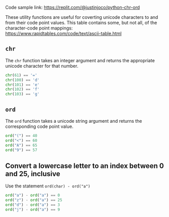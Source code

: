 Code sample link: <https://replit.com/@justinjoco/python-chr-ord>

These utility functions are useful for coverting unicode characters to and from their code point values. This table contains some, but not all, of the character-code point mappings: <https://www.rapidtables.com/code/text/ascii-table.html>

## `chr`
The `chr` function takes an integer argument and returns the appropriate unicode character for that number. 
```python
chr(61) == '='
chr(100) == 'd'
chr(101) == 'e'
chr(102) == 'f'
chr(103) == 'g'

```

## `ord`
The `ord` function takes a unicode string argument and returns the corresponding code point value.
```python
ord("(") == 40
ord("<") == 60
ord("A") == 65
ord("9") == 57
```

## Convert a lowercase letter to an index between 0 and 25, inclusive
Use the statement `ord(char) - ord("a")`
```python
ord("a") - ord("a") == 0
ord("z") - ord("a") == 25
ord("d") - ord("a") == 3
ord("j") - ord("a") == 9
```